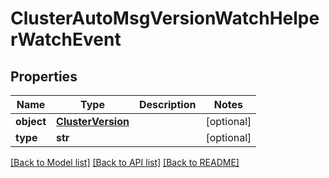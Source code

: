 # ClusterAutoMsgVersionWatchHelperWatchEvent

## Properties
Name | Type | Description | Notes
------------ | ------------- | ------------- | -------------
**object** | [**ClusterVersion**](ClusterVersion.md) |  | [optional] 
**type** | **str** |  | [optional] 

[[Back to Model list]](../README.md#documentation-for-models) [[Back to API list]](../README.md#documentation-for-api-endpoints) [[Back to README]](../README.md)


